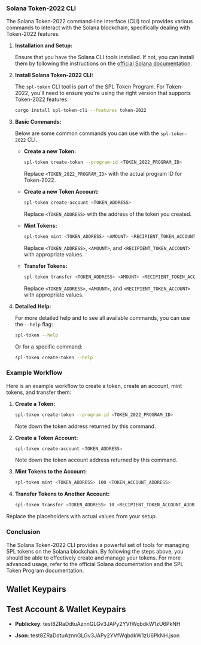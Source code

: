 ### Solana Token-2022 CLI

The Solana Token-2022 command-line interface (CLI) tool provides various commands to interact with the Solana blockchain, specifically dealing with Token-2022 features.

1. **Installation and Setup:**

   Ensure that you have the Solana CLI tools installed. If not, you can install them by following the instructions on the [official Solana documentation](https://docs.solana.com/cli/install-solana-cli-tools).

2. **Install Solana Token-2022 CLI:**

   The `spl-token` CLI tool is part of the SPL Token Program. For Token-2022, you'll need to ensure you're using the right version that supports Token-2022 features.

   ```sh
   cargo install spl-token-cli --features token-2022
   ```

3. **Basic Commands:**

   Below are some common commands you can use with the `spl-token-2022` CLI.

   - **Create a new Token:**

     ```sh
     spl-token create-token --program-id <TOKEN_2022_PROGRAM_ID>
     ```

     Replace `<TOKEN_2022_PROGRAM_ID>` with the actual program ID for Token-2022.

   - **Create a new Token Account:**

     ```sh
     spl-token create-account <TOKEN_ADDRESS>
     ```

     Replace `<TOKEN_ADDRESS>` with the address of the token you created.

   - **Mint Tokens:**

     ```sh
     spl-token mint <TOKEN_ADDRESS> <AMOUNT> <RECIPIENT_TOKEN_ACCOUNT>
     ```

     Replace `<TOKEN_ADDRESS>`, `<AMOUNT>`, and `<RECIPIENT_TOKEN_ACCOUNT>` with appropriate values.

   - **Transfer Tokens:**

     ```sh
     spl-token transfer <TOKEN_ADDRESS> <AMOUNT> <RECIPIENT_TOKEN_ACCOUNT>
     ```

     Replace `<TOKEN_ADDRESS>`, `<AMOUNT>`, and `<RECIPIENT_TOKEN_ACCOUNT>` with appropriate values.

4. **Detailed Help:**

   For more detailed help and to see all available commands, you can use the `--help` flag:

   ```sh
   spl-token --help
   ```

   Or for a specific command:

   ```sh
   spl-token create-token --help
   ```

### Example Workflow

Here is an example workflow to create a token, create an account, mint tokens, and transfer them:

1. **Create a Token:**

   ```sh
   spl-token create-token --program-id <TOKEN_2022_PROGRAM_ID>
   ```

   Note down the token address returned by this command.

2. **Create a Token Account:**

   ```sh
   spl-token create-account <TOKEN_ADDRESS>
   ```

   Note down the token account address returned by this command.

3. **Mint Tokens to the Account:**

   ```sh
   spl-token mint <TOKEN_ADDRESS> 100 <TOKEN_ACCOUNT_ADDRESS>
   ```

4. **Transfer Tokens to Another Account:**

   ```sh
   spl-token transfer <TOKEN_ADDRESS> 10 <RECIPIENT_TOKEN_ACCOUNT_ADDRESS>
   ```

Replace the placeholders with actual values from your setup.

### Conclusion

The Solana Token-2022 CLI provides a powerful set of tools for managing SPL tokens on the Solana blockchain. By following the steps above, you should be able to effectively create and manage your tokens. For more advanced usage, refer to the official Solana documentation and the SPL Token Program documentation.



## Wallet Keypairs

## Test Account & Wallet Keypairs

- **Publickey**: test8ZRaDdtuAznnGLGv3JAPy2YVfWqbdkW1zU6PkNH

- **Json**: test8ZRaDdtuAznnGLGv3JAPy2YVfWqbdkW1zU6PkNH.json